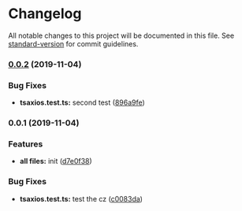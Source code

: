 # Changelog

All notable changes to this project will be documented in this file. See [standard-version](https://github.com/conventional-changelog/standard-version) for commit guidelines.

### [0.0.2](https://github.com/zzalmo/tsAxios/compare/v0.0.1...v0.0.2) (2019-11-04)


### Bug Fixes

* **tsaxios.test.ts:** second test ([896a9fe](https://github.com/zzalmo/tsAxios/commit/896a9fe9da85d5943f80b6930505cf849165248b))

### 0.0.1 (2019-11-04)


### Features

* **all files:** init ([d7e0f38](https://github.com/zzalmo/tsAxios/commit/d7e0f387a6b4da8d715fbf4fff789ea8ad66ed27))


### Bug Fixes

* **tsaxios.test.ts:** test the cz ([c0083da](https://github.com/zzalmo/tsAxios/commit/c0083daa5b60826758d0bb37b4b6e27864b00a97))
